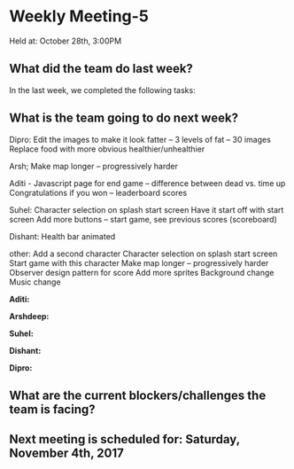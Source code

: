
# Weekly Meeting-5
Held at: October 28th, 3:00PM

## What did the team do last week?
In the last week, we completed the following tasks:


## What is the team going to do next week?



Dipro:
Edit the images to make it look fatter – 3 levels of fat – 30 images
Replace food with more obvious healthier/unhealthier


Arsh;
Make map longer – progressively harder


Aditi - 
Javascript page for end game – difference between dead vs. time up
Congratulations if you won
– leaderboard scores


Suhel: 
Character selection on splash start screen
Have it start off with start screen
Add more buttons – start game, see previous scores (scoreboard)


Dishant: 
Health bar animated


other:
Add a second character 
Character selection on splash start screen
Start game with this character
Make map longer – progressively harder
Observer design pattern for score
Add more sprites 
Background change
Music change


**Aditi:** 

**Arshdeep:**  

**Suhel:**  

**Dishant:**  

**Dipro:**  

## What are the current blockers/challenges the team is facing?


## Next meeting is scheduled for: Saturday, November 4th, 2017
